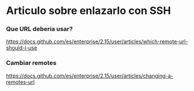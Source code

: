 # Articulo sobre enlazarlo con SSH
### Que URL deberia usar?
<https://docs.github.com/es/enterprise/2.15/user/articles/which-remote-url-should-i-use>
### Cambiar remotes
<https://docs.github.com/es/enterprise/2.15/user/articles/changing-a-remotes-url>

